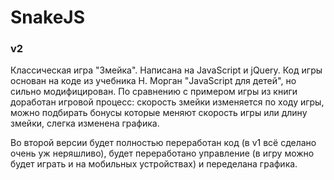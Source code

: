 <h1>SnakeJS</h1>
<h3>v2</h3>
<p>Классическая игра "Змейка". Написана на JavaScript и jQuery. Код игры основан на коде из учебника Н. Морган "JavaScript для детей", но сильно модифицирован. По сравнению с примером игры из книги доработан игровой процесс: скорость змейки изменяется по ходу игры, можно подбирать бонусы которые меняют скорость игры или длину змейки, слегка изменена графика.</p>
<p>Во второй версии будет полностью переработан код (в v1 всё сделано очень уж неряшливо), будет переработано управление (в игру можно будет играть и на мобильных устройствах) и переделана графика. </p>

